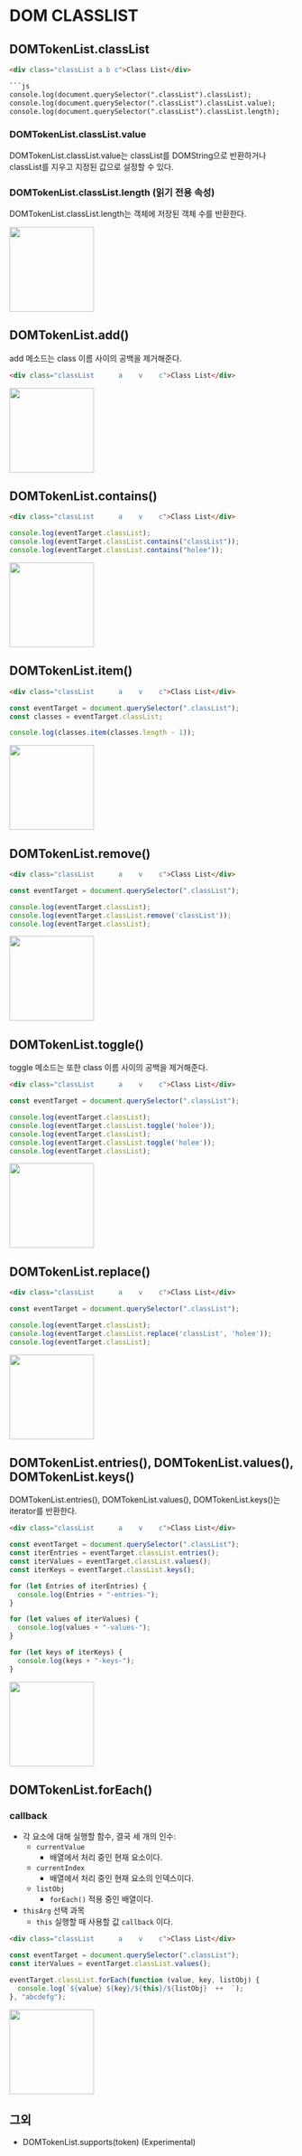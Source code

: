 # DOM CLASSLIST

## DOMTokenList.classList

```html
<div class="classList a b c">Class List</div>

```js
console.log(document.querySelector(".classList").classList);
console.log(document.querySelector(".classList").classList.value);
console.log(document.querySelector(".classList").classList.length);
```

### DOMTokenList.classList.value

DOMTokenList.classList.value는 classList를 DOMString으로 반환하거나 classList를 지우고 지정된 값으로 설정할 수 있다.
### DOMTokenList.classList.length (읽기 전용 속성)

DOMTokenList.classList.length는 객체에 저장된 객체 수를 반환한다.

<img src="https://user-images.githubusercontent.com/22424891/127732628-2a0c2abc-c6f5-4d27-b0cc-43f606da00bc.png" height="150px" />

## DOMTokenList.add()

add 메소드는 class 이름 사이의 공백을 제거해준다.

```html
<div class="classList      a    v    c">Class List</div>
```

<img src="https://user-images.githubusercontent.com/22424891/127731990-1aeb6d03-d5da-4e38-9d31-3e29dbdd288e.png" height="150px" />

## DOMTokenList.contains()

```html
<div class="classList      a    v    c">Class List</div>
```

```js
console.log(eventTarget.classList);
console.log(eventTarget.classList.contains("classList"));
console.log(eventTarget.classList.contains("holee"));
```

<img src="https://user-images.githubusercontent.com/22424891/127732079-65b7a5dd-bef3-4ff3-aaac-6104e2535d54.png" height="150px" />

## DOMTokenList.item()

```html
<div class="classList      a    v    c">Class List</div>
```

```js
const eventTarget = document.querySelector(".classList");
const classes = eventTarget.classList;

console.log(classes.item(classes.length - 1));
```

<img src="https://user-images.githubusercontent.com/22424891/127732249-0a61da17-3085-4641-a60d-2e30ffc47ddb.png" height="150px" />

## DOMTokenList.remove()

```html
<div class="classList      a    v    c">Class List</div>
```

```js
const eventTarget = document.querySelector(".classList");

console.log(eventTarget.classList);
console.log(eventTarget.classList.remove('classList'));
console.log(eventTarget.classList);
```

<img src="https://user-images.githubusercontent.com/22424891/127732341-2a48a7af-ef45-49d6-90f4-d46f480d276d.png" height="150px" />

## DOMTokenList.toggle()

toggle 메소드는 또한 class 이름 사이의 공백을 제거해준다.

```html
<div class="classList      a    v    c">Class List</div>
```

```js
const eventTarget = document.querySelector(".classList");

console.log(eventTarget.classList);
console.log(eventTarget.classList.toggle('holee'));
console.log(eventTarget.classList);
console.log(eventTarget.classList.toggle('holee'));
console.log(eventTarget.classList);
```

<img src="https://user-images.githubusercontent.com/22424891/127732421-bc1882ca-b65c-43ef-a6c9-6242745d5a5a.png" height="150px" />

## DOMTokenList.replace()

```html
<div class="classList      a    v    c">Class List</div>
```

```js
const eventTarget = document.querySelector(".classList");

console.log(eventTarget.classList);
console.log(eventTarget.classList.replace('classList', 'holee'));
console.log(eventTarget.classList);
```

<img src="https://user-images.githubusercontent.com/22424891/127732471-8f8cf3f7-a071-4120-9ddd-9f02338592d6.png" height="150px" />

## DOMTokenList.entries(), DOMTokenList.values(), DOMTokenList.keys()

DOMTokenList.entries(), DOMTokenList.values(), DOMTokenList.keys()는 iterator를 반환한다.

```html
<div class="classList      a    v    c">Class List</div>
```

```js
const eventTarget = document.querySelector(".classList");
const iterEntries = eventTarget.classList.entries();
const iterValues = eventTarget.classList.values();
const iterKeys = eventTarget.classList.keys();

for (let Entries of iterEntries) {
  console.log(Entries + "-entries-");
}

for (let values of iterValues) {
  console.log(values + "-values-");
}

for (let keys of iterKeys) {
  console.log(keys + "-keys-");
}
```

<img src="https://user-images.githubusercontent.com/22424891/127732990-0b1c0938-d5d2-4424-b25f-00c141b3d649.png" height="150px" />

## DOMTokenList.forEach()

### callback

- 각 요소에 대해 실행할 함수, 결국 세 개의 인수:
  - `currentValue`
    - 배열에서 처리 중인 현재 요소이다.
  - `currentIndex`
    - 배열에서 처리 중인 현재 요소의 인덱스이다.
  - `listObj`
    - `forEach()` 적용 중인 배열이다.
- `thisArg` 선택 과목
  - `this` 실행할 때 사용할 값 `callback` 이다.

```html
<div class="classList      a    v    c">Class List</div>
```

```js
const eventTarget = document.querySelector(".classList");
const iterValues = eventTarget.classList.values();

eventTarget.classList.forEach(function (value, key, listObj) {
  console.log(`${value} ${key}/${this}/${listObj}  ++  `);
}, "abcdefg");
```

<img src="https://user-images.githubusercontent.com/22424891/127733167-4509d71b-7bef-4a69-8420-40c757ed7ba8.png" height="150px" />

## 그외

- DOMTokenList.supports(token) (Experimental)
